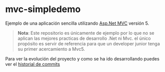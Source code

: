 mvc-simpledemo
==============

Ejemplo de una aplicación sencilla utilizando [Asp.Net MVC](http://www.asp.net/mvc) versión 5.

> **Nota**: Este repositorio es únicamente de ejemplo por lo que no se aplican las mejores practicas de desarrollo .Net ni Mvc. el único propósito es servir de referencia para que un developer junior tenga su primer acercamiento a Mvc5.

Para ver la evolución del proyecto y como se ha ido desarrollando puedes ver el [historial de commits](https://github.com/miguelerm/mvc-simpledemo/commits/master)
